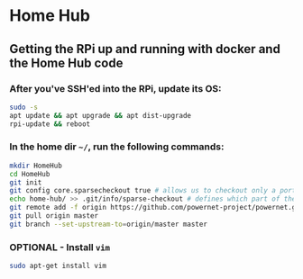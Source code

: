 # Home Hub

## Getting the RPi up and running with docker and the Home Hub code

### After you've SSH'ed into the RPi, update its OS:
```bash
sudo -s
apt update && apt upgrade && apt dist-upgrade
rpi-update && reboot
```

### In the home dir `~/`, run the following commands:
```bash
mkdir HomeHub
cd HomeHub
git init
git config core.sparsecheckout true # allows us to checkout only a portion of the repo
echo home-hub/ >> .git/info/sparse-checkout # defines which part of the repo we want to check out
git remote add -f origin https://github.com/powernet-project/powernet.git
git pull origin master
git branch --set-upstream-to=origin/master master
```

### OPTIONAL - Install `vim`
```bash
sudo apt-get install vim
```


